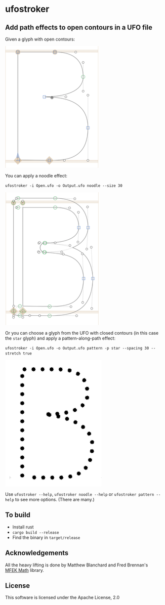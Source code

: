 # ufostroker

## Add path effects to open contours in a UFO file

Given a glyph with open contours:

![](open.png)

You can apply a noodle effect:

`ufostroker -i Open.ufo -o Output.ufo noodle --size 30`

![](noodle.png)

Or you can choose a glyph from the UFO with closed contours (in this case the `star` glyph) and apply a pattern-along-path effect:

`ufostroker -i Open.ufo -o Output.ufo pattern -p star --spacing 30 --stretch true`

![](pattern.png)

Use `ufostroker --help`, `ufostroker noodle --help` or `ufostroker pattern --help` to see more options. (There are many.)

## To build

* Install rust
* `cargo build --release`
* Find the binary in `target/release`

## Acknowledgements

All the heavy lifting is done by Matthew Blanchard and Fred Brennan's [MFEK Math](https://github.com/MFEK/math.rlib) library.

## License

This software is licensed under the Apache License, 2.0

